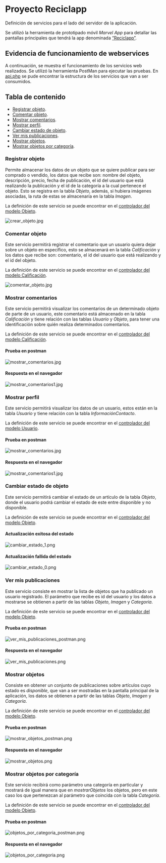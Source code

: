 # Proyecto Reciclapp
 
Definición de servicios para el lado del servidor de la aplicación.

Se utilizó la herramienta de prototipado móvil *Marvel App* para detallar las pantallas principales que tendrá la app denominada [“Reciclapp”](https://marvelapp.com/dbbf1i7/).


## Evidencia de funcionamiento de webservices

A continuación, se muestra el funcionamiento de los servicios web realizados. Se utilizó la herramienta PostMan para ejecutar las pruebas. En [api.php](https://github.com/rossmpj/Reciclapp-Backend/blob/master/routes/api.php) se pude encontrar la estructura de los servicios que van a ser consumidos.


## Tabla de contenido

- [Registrar objeto](#registrar-objeto).
- [Comentar objeto](#comentar-objeto).
- [Mostrar comentarios](#mostrar-comentarios).
- [Mostrar perfil](#mostrar-perfil).
- [Cambiar estado de objeto](#cambiar-estado-de-objeto).
- [Ver mis publicaciones](#ver-mis-publicaciones).
- [Mostrar objetos](#mostrar-objetos).
- [Mostrar objetos por categoría](#mostrar-objetos-por-categoria).


### Registrar objeto

Permite almacenar los datos de un objeto que se quiere publicar para ser comprado o vendido, los datos que recibe son: nombre del objeto, descripción, precio, fecha de publicación, el id del usuario que está realizando la publicación y el id de la categoría a la cual pertenece el objeto. Esto se registra en la tabla *Objeto*, además, si hubiera imágenes asociadas, la ruta de estas se almacenaría en la tabla *Imagen*.

La definición de este servicio se puede encontrar en el [controlador del modelo Objeto](https://github.com/rossmpj/Reciclapp-backend/blob/master/app/Http/Controllers/ObjetoController.php).

![crear_objeto.jpg](https://github.com/rossmpj/Reciclapp-Backend/blob/master/public/api/crear_objeto.jpg)


### Comentar objeto

Este servicio permitirá registrar el comentario que un usuario quiera dejar sobre un objeto en específico, esto se almacenará en la tabla *Calificación* y los datos que recibe son: comentario, el id del usuario que está realizando y el id del objeto.

La definición de este servicio se puede encontrar en el [controlador del modelo Calificación](https://github.com/rossmpj/Reciclapp-Backend/blob/master/app/Http/Controllers/CalificacionController.php).

![comentar_objeto.jpg](https://github.com/rossmpj/Reciclapp-Backend/blob/master/public/api/comentar_objeto.jpg)


### Mostrar comentarios

Este servicio permitirá visualizar los comentarios de un determinado objeto de parte de un usuario, este comentario está almacenado en la tabla *Calificación* y tiene relación con las tablas *Usuario* y *Objeto*, para tener una identificación sobre quién realiza determinados comentarios.
 
La definición de este servicio se puede encontrar en el [controlador del modelo Calificación](https://github.com/rossmpj/Reciclapp-Backend/blob/master/app/Http/Controllers/CalificacionController.php).

#### Prueba en postman
![mostrar_comentarios.jpg](https://github.com/rossmpj/Reciclapp-Backend/blob/master/public/api/mostrar_comentarios.jpg)

#### Respuesta en el navegador
![mostrar_comentarios1.jpg](https://github.com/rossmpj/Reciclapp-Backend/blob/master/public/api/mostrar_comentarios1.jpg)


### Mostrar perfil

Este servicio permitirá visualizar los datos de un usuario, estos están en la tabla *Usuario* y tiene relación con la tabla *InformaciónContacto*.

La definición de este servicio se puede encontrar en el [controlador del modelo Usuario](https://github.com/rossmpj/Reciclapp-Backend/blob/master/app/Http/Controllers/UsuarioController.php).

#### Prueba en postman
![mostrar_comentarios.jpg](https://github.com/rossmpj/Reciclapp-Backend/blob/master/public/api/mostrar_comentarios.jpg)

#### Respuesta en el navegador
![mostrar_comentarios1.jpg](https://github.com/rossmpj/Reciclapp-Backend/blob/master/public/api/mostrar_comentarios1.jpg)


### Cambiar estado de objeto

Este servicio permitirá cambiar el estado de un artículo de la tabla *Objeto*, donde el usuario podrá cambiar el estado de este entre disponible y no disponible. 

La definición de este servicio se puede encontrar en el [controlador del modelo Objeto](https://github.com/rossmpj/Reciclapp-Backend/blob/master/app/Http/Controllers/ObjetoController.php).

#### Actualización exitosa del estado

![cambiar_estado_1.png](https://github.com/rossmpj/Reciclapp-Backend/blob/master/public/api/cambiar_estado_1.PNG)


#### Actualización fallida del estado

![cambiar_estado_0.png](https://github.com/rossmpj/Reciclapp-Backend/blob/master/public/api/cambiar_estado_0.PNG)


### Ver mis publicaciones

Este servicio consiste en mostrar la lista de objetos que ha publicado un usuario registrado. El parámetro que recibe es id del usuario y los datos a mostrarse se obtienen a partir de las tablas *Objeto*, *Imagen* y *Categoría*.

La definición de este servicio se puede encontrar en el [controlador del modelo Objeto](https://github.com/rossmpj/Reciclapp-Backend/blob/master/app/Http/Controllers/ObjetoController.php).

#### Prueba en postman

![ver_mis_publicaciones_postman.png](https://github.com/rossmpj/Reciclapp-Backend/blob/master/public/api/ver_mis_publicaciones_postman.PNG)


#### Respuesta en el navegador
![ver_mis_publicaciones.png](https://github.com/rossmpj/Reciclapp-Backend/blob/master/public/api/ver_mis_publicaciones.PNG)


### Mostrar objetos

Consiste en obtener un conjunto de publicaciones sobre artículos cuyo estado es *disponible*, que van a ser mostradas en la pantalla principal de la aplicación, los datos se obtienen a partir de las tablas *Objeto*, *Imagen* y *Categoría*.

La definición de este servicio se puede encontrar en el [controlador del modelo Objeto](https://github.com/rossmpj/Reciclapp-Backend/blob/master/app/Http/Controllers/ObjetoController.php).

#### Prueba en postman

![mostrar_objetos_postman.png](https://github.com/rossmpj/Reciclapp-Backend/blob/master/public/api/mostrar_objetos_postman.PNG)


#### Respuesta en el navegador
![mostrar_objetos.png](https://github.com/rossmpj/Reciclapp-Backend/blob/master/public/api/mostrar_objetos.PNG)


### Mostrar objetos por categoría

Este servicio recibirá como parámetro una categoría en particular y mostrará de igual manera que en *mostrarObjetos* los objetos, pero en este caso los que pertenezcan al parámetro que coincida con la tabla *Categoría*. 

La definición de este servicio se puede encontrar en el [controlador del modelo Objeto](https://github.com/rossmpj/Reciclapp-Backend/blob/master/app/Http/Controllers/ObjetoController.php).

#### Prueba en postman

![objetos_por_categoria_postman.png](https://github.com/rossmpj/Reciclapp-Backend/blob/master/public/api/objetos_por_categoria_postman.PNG)


#### Respuesta en el navegador

![objetos_por_categoria.png](https://github.com/rossmpj/Reciclapp-Backend/blob/master/public/api/objetos_por_categoria.PNG)
